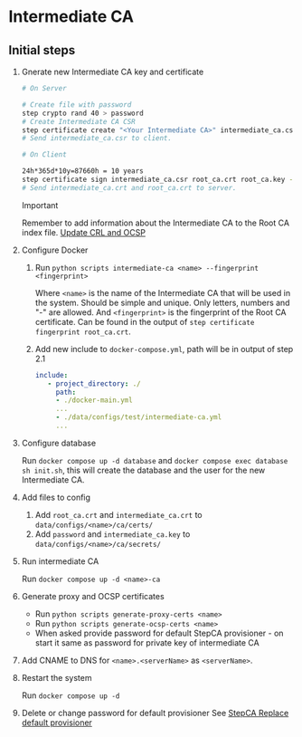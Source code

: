 # Intermediate CA

## Initial steps

1. Gnerate new Intermediate CA key and certificate

    ```bash
    # On Server

    # Create file with password
    step crypto rand 40 > password
    # Create Intermediate CA CSR
    step certificate create "<Your Intermediate CA>" intermediate_ca.csr intermediate_ca.key --csr --password-file password
    # Send intermediate_ca.csr to client.
    ```

    ```bash
    # On Client

    24h*365d*10y=87660h = 10 years
    step certificate sign intermediate_ca.csr root_ca.crt root_ca.key --password-file root_ca_password.txt --not-after 87660h --template stepca/templates/intermediate.tpl --set-file stepca/templates/intermediate-data.json > intermediate_ca.crt
    # Send intermediate_ca.crt and root_ca.crt to server.
    ```

    > [!IMPORTANT]
    > Remember to add information about the Intermediate CA to the Root CA index file.
    > [Update CRL and OCSP](/docs/root-ca.md#update-crl-and-ocsp)


2. Configure Docker

    1. Run `python scripts intermediate-ca <name> --fingerprint <fingerprint>`
    
        Where `<name>` is the name of the Intermediate CA that will be used in the system. Should be simple and unique. Only letters, numbers and "-" are allowed.
        And `<fingerprint>` is the fingerprint of the Root CA certificate. Can be found in the output of `step certificate fingerprint root_ca.crt`.
    
    2. Add new include to `docker-compose.yml`, path will be in output of step 2.1
         ```yaml
        include:
            - project_directory: ./
              path: 
              - ./docker-main.yml
              ...
              - ./data/configs/test/intermediate-ca.yml
              ...
        ```
3. Configure database

    Run `docker compose up -d database` and `docker compose exec database sh init.sh`, this will create the database and the user for the new Intermediate CA.

4. Add files to config

    1. Add `root_ca.crt` and `intermediate_ca.crt` to `data/configs/<name>/ca/certs/`
    2. Add `password` and `intermediate_ca.key` to `data/configs/<name>/ca/secrets/`

5. Run intermediate CA

    Run `docker compose up -d <name>-ca`

6. Generate proxy and OCSP certificates

    - Run `python scripts generate-proxy-certs <name>`
    - Run `python scripts generate-ocsp-certs <name>`
    - When asked provide password for default StepCA provisioner - on start it same as password for private key of intermediate CA

7. Add CNAME to DNS for `<name>.<serverName>` as `<serverName>`.

8. Restart the system

    Run `docker compose up -d`

9. Delete or change password for default provisioner
    See [StepCA Replace default provisioner](https://smallstep.com/docs/step-ca/certificate-authority-server-production/#replace-your-default-provisioner)